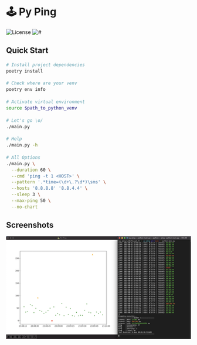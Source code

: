 
# 🕹 Py Ping

![License](https://img.shields.io/github/license/avcaliani/python-apps?logo=apache&color=lightseagreen)
![#](https://img.shields.io/badge/python-3.9.x-yellow.svg)

## Quick Start

```bash
# Install project dependencies
poetry install

# Check where are your venv
poetry env info

# Activate virtual environment
source $path_to_python_venv

# Let's go \o/
./main.py

# Help 
./main.py -h 

# All Options
./main.py \
  --duration 60 \
  --cmd 'ping -t 1 <HOST>' \
  --pattern '.*time=(\d+\.?\d*)\sms' \
  --hosts '8.8.8.8' '8.8.4.4' \
  --sleep 3 \
  --max-ping 50 \
  --no-chart
```

## Screenshots

![!img](.docs/screenshot.png)
